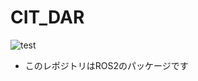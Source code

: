 # CIT_DAR

![test](https://github.com/Sousaiky/mypkg/actions/workflows/test.yml/badge.svg)

* このレポジトリはROS2のパッケージです
